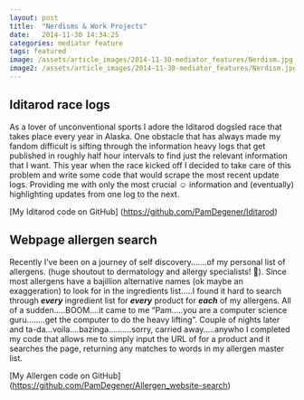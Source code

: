 ```yaml
---
layout: post
title:  "Nerdisms & Work Projects"
date:   2014-11-30 14:34:25
categories: mediator feature
tags: featured
image: /assets/article_images/2014-11-30-mediator_features/Nerdism.jpg
image2: /assets/article_images/2014-11-30-mediator_features/Nerdism.jpg
---
```


## Iditarod race logs

As a lover of unconventional sports I adore the Iditarod dogsled race that takes place every year in Alaska. One obstacle that has always made my fandom difficult is sifting through the information heavy logs that get published in roughly half hour intervals to find just the relevant information that I want. This year when the race kicked off I decided to take care of this problem and write some code that would scrape the most recent update logs. Providing me with only the most crucial :relaxed: information and (eventually) highlighting updates from one log to the next. 

[My Iditarod code on GitHub] (https://github.com/PamDegener/Iditarod)


## Webpage allergen search

Recently I’ve been on a journey of self discovery…….of my personal list of allergens. (huge shoutout to dermatology and allergy specialists! :clap:).  Since most allergens have a bajillion alternative names (ok maybe an exaggeration)  to look for in the ingredients list…..I found it hard to search through __*every*__ ingredient list for __*every*__ product for __*each*__ of my allergens. All of a sudden…..BOOM….it came to me “Pam…..you are a computer science guru……..get the computer to do the heavy lifting”. Couple of nights later and ta-da…voila….bazinga……….sorry, carried away…..anywho I completed my code that allows me to simply input the URL of for a product and it searches the page, returning any matches to words in my allergen master list. 

[My Allergen code on GitHub] (https://github.com/PamDegener/Allergen_website-search)
